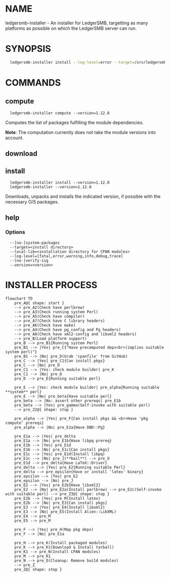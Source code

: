 
# NAME

ledgersmb-installer - An installer for LedgerSMB, targetting as many platforms as possible
on which the LedgerSMB server can run.

# SYNOPSIS

```bash
  ledgersmb-installer install --log-level=error --target=/srv/ledgersmb --version=1.12.0
```
# COMMANDS

## compute

```plain
  ledgersmb-installer compute --version=1.12.0
```

Computes the list of packages fulfilling the module dependencies.

**Note**: The computation currently does not take the module versions into account.

## download

## install

```plain
  ledgersmb-installer install --version=1.12.0
  ledgersmb-installer --version=1.12.0
```

Downloads, unpacks and installs the indicated version, if possible with the
necessary O/S packages.

## help

### Options

```plain
  --[no-]system-packages
  --target=<install directory>
  --local-lib=<installation directory for CPAN modules>
  --log-level=[fatal,error,warning,info,debug,trace]
  --[no-]verify-sig
  --version=<version>
```


# INSTALLER PROCESS

```mermaid
flowchart TD
    pre_A@{ shape: start }
    --> pre_A2(Check have perlbrew)
    --> pre_A3(Check running system Perl)
    --> pre_A5(Check have compiler)
    --> pre_A7(Check have C library headers)
    --> pre_A6(Check have make)
    --> pre_A4(Check have pg_config and Pg headers)
    --> pre_A8(Check have xml2-config and libxml2 headers)
    --> pre_B(Load platform support)
    pre_B --> pre_B1{Running system Perl}
    pre_B1 --> |Yes| pre_C{"Have precomputed deps<br>(implies suitable system perl)"}
    pre_B1 --> |No| pre_D(Grab 'cpanfile' from GitHub)
    pre_C --> |Yes| pre_C1{Can install pkgs}
    pre_C --> |No| pre_D
    pre_C1 --> |Yes: check module builder| pre_K
    pre_C1 --> |No| pre_D
    pre_D --> pre_E{Running suitable perl}

    pre_E --> |Yes: check module builder| pre_alpha{Running suitable **system** perl}
    pre_E --> |No| pre_beta{Have suitable perl}
    pre_beta --> |No: assert other prereqs| pre_E1b
    pre_beta --> |Yes| pre_gamma(Self-invoke with suitable perl)
    --> pre_Z2@{ shape: stop }

    pre_alpha --> |Yes| pre_F{Can install pkgs && <br>Have 'pkg compute' prereqs}
    pre_alpha --> |No| pre_E1a{Have DBD::Pg}

    pre_E1a --> |Yes| pre_delta
    pre_E1a --> |No| pre_E1b{Have libpq prereq}
    pre_E1b --> |Yes| pre_E1d
    pre_E1b --> |No| pre_E1c{Can install pkgs}
    pre_E1c --> |Yes| pre_E1d(Install libpq)
    pre_E1c --> |No| pre_J(**bail**) --> pre_O
    pre_E1d --> pre_delta{Have LaTeX::Driver}
    pre_delta --> |Yes| pre_E2{Running suitable Perl}
    pre_delta --> pre_epsilon{Have or install 'latex' binary}
    pre_epsilon --> |Yes| pre_E2
    pre_epsilon --> |No| pre_J
    pre_E2 --> |Yes| pre_E2b{Have libxml2}
    pre_E2 --> |No| pre_E2a(Install perlbrew) --> pre_E2c(Self-invoke with suitable perl) --> pre_Z3@{ shape: stop }
    pre_E2b --> |Yes| pre_M(Install latex)
    pre_E2b --> |No| pre_E3{Can install pkgs}
    pre_E3 --> |Yes| pre_E4(Install libxml2)
    pre_E3 --> |No| pre_E5(Install Alien::LibXML)
    pre_E4 --> pre_M
    pre_E5 --> pre_M

    pre_F --> |Yes| pre_H(Map pkg deps)
    pre_F --> |No| pre_E1a

    pre_H --> pre_K(Install packaged modules)
    pre_K --> pre_K1(Download & Install tarball)
    pre_K1 --> pre_N(Install CPAN modules)
    pre_M --> pre_K1
    pre_N --> pre_O(Cleanup: Remove build modules)
    --> pre_Z
    pre_Z@{ shape: stop }
```
